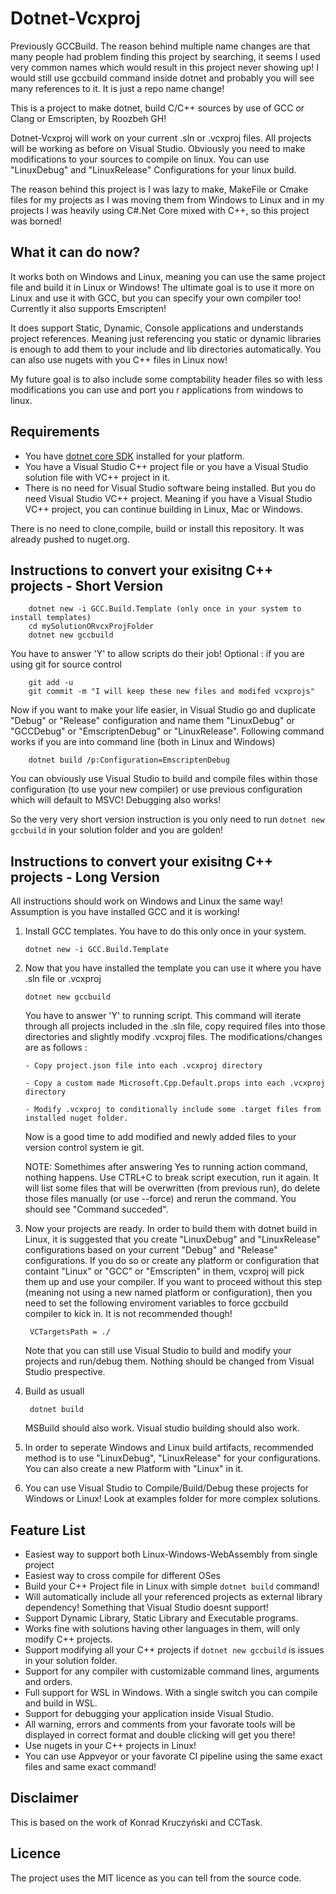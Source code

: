 Dotnet-Vcxproj
======

Previously GCCBuild. The reason behind multiple name changes are that many people had problem finding this project by searching, it seems I used very common names which would result in this project never showing up! I would still use gccbuild command inside dotnet and probably you will see many references to it. It is just a repo name change!

This is a project to make dotnet, build C/C++ sources by use of GCC or Clang or Emscripten, by Roozbeh GH!

Dotnet-Vcxproj will work on your current .sln or .vcxproj files. All projects will be working as before on Visual Studio.
Obviously you need to make modifications to your sources to compile on linux. You can use "LinuxDebug" and "LinuxRelease" Configurations for your linux build.

The reason behind this project is I was lazy to make, MakeFile or Cmake files for my projects as I was moving them from Windows to Linux and in my projects I was heavily using C#.Net Core mixed with C++, so this project was borned!

What it can do now?
-------------------
It works both on Windows and Linux, meaning you can use the same project file and build it in Linux or Windows! The ultimate goal is to use it more on Linux and use it with GCC, but you can specify your own compiler too! Currently it also supports Emscripten!

It does support Static, Dynamic, Console applications and understands project references. Meaning just referencing you static or dynamic libraries is enough to add them to your include and lib directories automatically. You can also use nugets with you C++ files in Linux now!

My future goal is to also include some comptability header files so with less modifications you can use and port you r applications from windows to linux.

Requirements
-------
- You have [dotnet core SDK](https://dotnet.microsoft.com/download) installed for your platform.
- You have a Visual Studio C++ project file or you have a Visual Studio solution file with VC++ project in it.
- There is no need for Visual Studio software being installed. But you do need Visual Studio VC++ project. Meaning if you have a Visual Studio VC++ project, you can continue building in Linux, Mac or Windows.

There is no need to clone,compile, build or install this repository. It was already pushed to nuget.org.


Instructions to convert your exisitng C++ projects - Short Version
-------
        dotnet new -i GCC.Build.Template (only once in your system to install templates)
        cd mySolutionORvcxProjFolder
        dotnet new gccbuild
        
You have to answer 'Y' to allow scripts do their job!
Optional : if you are using git for source control

        git add -u
        git commit -m "I will keep these new files and modifed vcxprojs"
        
        
Now if you want to make your life easier, in Visual Studio go and duplicate "Debug" or "Release" configuration and name them "LinuxDebug" or "GCCDebug" or "EmscriptenDebug" or "LinuxRelease". Following command works if you are into command line (both in Linux and Windows)
     
        dotnet build /p:Configuration=EmscriptenDebug
        
You can obviously use Visual Studio to build and compile files within those configuration (to use your new compiler) or use previous configuration which will default to MSVC! Debugging also works!

So the very very short version instruction is you only need to run `dotnet new gccbuild` in your solution folder and you are golden!
        
Instructions to convert your exisitng C++ projects - Long Version
-------
All instructions should work on Windows and Linux the same way! Assumption is you have installed GCC and it is working!

 1. Install GCC templates. You have to do this only once in your system.

        dotnet new -i GCC.Build.Template
 2. Now that you have installed the template you can use it where you have .sln file or .vcxproj
 
        dotnet new gccbuild
    You have to answer 'Y' to running script. This command will iterate through all projects included in the .sln file, copy required files into those directories and slightly modify .vcxproj files. The modifications/changes are as follows :

        - Copy project.json file into each .vcxproj directory
    
        - Copy a custom made Microsoft.Cpp.Default.props into each .vcxproj directory
    
        - Modify .vcxproj to conditionally include some .target files from installed nuget folder.
    Now is a good time to add modified and newly added files to your version control system ie git.
    
    NOTE: Somethimes after answering Yes to running action command, nothing happens. Use CTRL+C to break script execution, run it again. It will list some files that will be overwritten (from previous run), do delete those files manually (or use --force) and rerun the command. You should see "Command succeded".
 3. Now your projects are ready. In order to build them with dotnet build in Linux, it is suggested that you create "LinuxDebug" and "LinuxRelease" configurations based on your current "Debug" and "Release" configurations. If you do so or create any platform or configuration that containt "Linux" or "GCC" or "Emscripten" in them, vcxproj will pick them up and use your compiler. 
If you want to proceed without this step (meaning not using a new named platform or configuration), then you need to set the following enviroment variables to force gccbuild compiler to kick in. It is not recommended though!

         VCTargetsPath = ./ 


     Note that you can still use Visual Studio to build and modify your projects and run/debug them. Nothing should be changed from Visual Studio prespective.
 4. Build as usuall
 
         dotnet build
    MSBuild should also work. Visual studio building should also work.

5. In order to seperate Windows and Linux build artifacts, recommended method is to use "LinuxDebug", "LinuxRelease" for your configurations. You can also create a new Platform with "Linux" in it. 
6. You can use Visual Studio to Compile/Build/Debug these projects for Windows or Linux! Look at examples folder for more complex solutions.

Feature List
-------
 - Easiest way to support both Linux-Windows-WebAssembly from single project
 - Easiest way to cross compile for different OSes
 - Build your C++ Project file in Linux with simple `dotnet build` command!
 - Will automatically include all your referenced projects as external library dependency! Something that Visual Studio doesnt support!
 - Support Dynamic Library, Static Library and Executable programs.
 - Works fine with solutions having other languages in them, will only modify C++ projects.
 - Support modifying all your C++ projects if `dotnet new gccbuild` is issues in your solution folder.
 - Support for any compiler with customizable command lines, arguments and orders.
 - Full support for WSL in Windows. With a single switch you can compile and build in WSL.
 - Support for debugging your application inside Visual Studio.
 - All warning, errors and comments from your favorate tools will be displayed in correct format and double clicking will get you there!
 - Use nugets in your C++ projects in Linux!
 - You can use Appveyor or your favorate CI pipeline using the same exact files and same exact command! 
 
 
Disclaimer
-------
This is based on the work of Konrad Kruczyński and CCTask.

Licence
-------
The project uses the MIT licence as you can tell from the source code.
